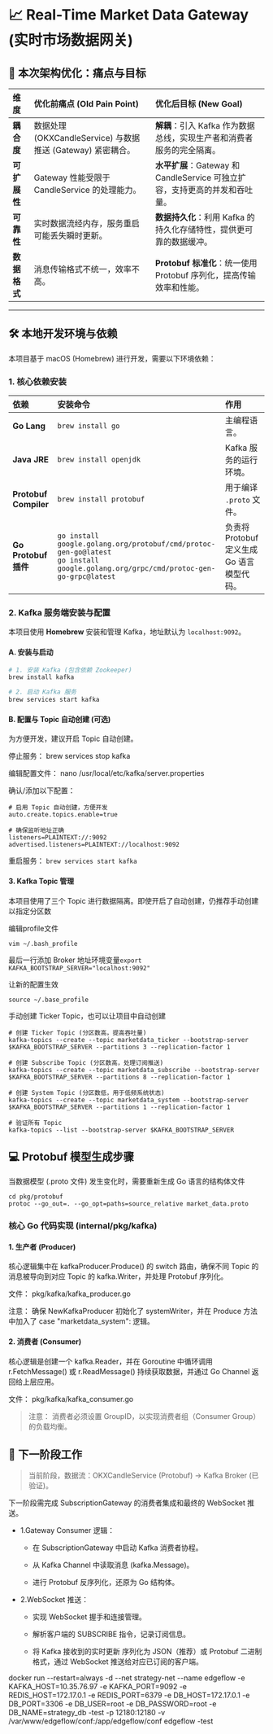 # 📈 Real-Time Market Data Gateway (实时市场数据网关)

## 🎯 本次架构优化：痛点与目标

| 维度 | 优化前痛点 (Old Pain Point) | 优化后目标 (New Goal) |
| :--- | :--- | :--- |
| **耦合度** | 数据处理 (OKXCandleService) 与数据推送 (Gateway) 紧密耦合。 | **解耦**：引入 Kafka 作为数据总线，实现生产者和消费者服务的完全隔离。 |
| **可扩展性**| Gateway 性能受限于 CandleService 的处理能力。| **水平扩展**：Gateway 和 CandleService 可独立扩容，支持更高的并发和吞吐量。 |
| **可靠性** | 实时数据流经内存，服务重启可能丢失瞬时更新。 | **数据持久化**：利用 Kafka 的持久化存储特性，提供更可靠的数据缓冲。 |
| **数据格式**| 消息传输格式不统一，效率不高。| **Protobuf 标准化**：统一使用 Protobuf 序列化，提高传输效率和性能。 |

---

## 🛠 本地开发环境与依赖

本项目基于 macOS (Homebrew) 进行开发，需要以下环境依赖：

### 1. 核心依赖安装

| 依赖 | 安装命令 | 作用 |
| :--- | :--- | :--- |
| **Go Lang** | `brew install go` | 主编程语言。 |
| **Java JRE** | `brew install openjdk` | Kafka 服务的运行环境。 |
| **Protobuf Compiler** | `brew install protobuf` | 用于编译 `.proto` 文件。 |
| **Go Protobuf 插件**| `go install google.golang.org/protobuf/cmd/protoc-gen-go@latest` <br> `go install google.golang.org/grpc/cmd/protoc-gen-go-grpc@latest` | 负责将 Protobuf 定义生成 Go 语言模型代码。 |

### 2. Kafka 服务端安装与配置

本项目使用 **Homebrew** 安装和管理 Kafka，地址默认为 `localhost:9092`。

#### A. 安装与启动

```bash
# 1. 安装 Kafka (包含依赖 Zookeeper)
brew install kafka

# 2. 启动 Kafka 服务
brew services start kafka
```

#### B. 配置与 Topic 自动创建 (可选)

为方便开发，建议开启 Topic 自动创建。

停止服务： brew services stop kafka

编辑配置文件： nano /usr/local/etc/kafka/server.properties

确认/添加以下配置：
```shell
# 启用 Topic 自动创建，方便开发
auto.create.topics.enable=true 

# 确保监听地址正确
listeners=PLAINTEXT://:9092
advertised.listeners=PLAINTEXT://localhost:9092
```

重启服务： `brew services start kafka`

#### 3. Kafka Topic 管理
本项目使用了三个 Topic 进行数据隔离。即使开启了自动创建，仍推荐手动创建以指定分区数

编辑profile文件
```shell
vim ~/.bash_profile
```
最后一行添加 Broker 地址环境变量`export KAFKA_BOOTSTRAP_SERVER="localhost:9092"`

让新的配置生效
```shell
source ~/.base_profile
```

手动创建 Ticker Topic，也可以让项目中自动创建
```shell
# 创建 Ticker Topic (分区数高，提高吞吐量)
kafka-topics --create --topic marketdata_ticker --bootstrap-server $KAFKA_BOOTSTRAP_SERVER --partitions 3 --replication-factor 1

# 创建 Subscribe Topic (分区数高，处理订阅推送)
kafka-topics --create --topic marketdata_subscribe --bootstrap-server $KAFKA_BOOTSTRAP_SERVER --partitions 8 --replication-factor 1

# 创建 System Topic (分区数低，用于低频系统状态)
kafka-topics --create --topic marketdata_system --bootstrap-server $KAFKA_BOOTSTRAP_SERVER --partitions 1 --replication-factor 1

# 验证所有 Topic
kafka-topics --list --bootstrap-server $KAFKA_BOOTSTRAP_SERVER
```

## 💻 Protobuf 模型生成步骤
当数据模型 (.proto 文件) 发生变化时，需要重新生成 Go 语言的结构体文件
```shell
cd pkg/protobuf
protoc --go_out=. --go_opt=paths=source_relative market_data.proto
```

### 核心 Go 代码实现 (internal/pkg/kafka)
#### 1. 生产者 (Producer)

核心逻辑集中在 kafkaProducer.Produce() 的 switch 路由，确保不同 Topic 的消息被导向到对应 Topic 的 kafka.Writer，并处理 Protobuf 序列化。

文件： pkg/kafka/kafka_producer.go

注意： 确保 NewKafkaProducer 初始化了 systemWriter，并在 Produce 方法中加入了 case "marketdata_system": 逻辑。

#### 2. 消费者 (Consumer)

核心逻辑是创建一个 kafka.Reader，并在 Goroutine 中循环调用 r.FetchMessage() 或 r.ReadMessage() 持续获取数据，并通过 Go Channel 返回给上层应用。

文件： pkg/kafka/kafka_consumer.go

> 注意： 消费者必须设置 GroupID，以实现消费者组（Consumer Group）的负载均衡。

## 🎯 下一阶段工作
> 当前阶段，数据流：OKXCandleService (Protobuf) → Kafka Broker (已验证)。

下一阶段需完成 SubscriptionGateway 的消费者集成和最终的 WebSocket 推送。

- 1.Gateway Consumer 逻辑：

  * 在 SubscriptionGateway 中启动 Kafka 消费者协程。

  * 从 Kafka Channel 中读取消息 (kafka.Message)。

  * 进行 Protobuf 反序列化，还原为 Go 结构体。

- 2.WebSocket 推送：

  * 实现 WebSocket 握手和连接管理。

  * 解析客户端的 SUBSCRIBE 指令，记录订阅信息。

  * 将 Kafka 接收到的实时更新 序列化为 JSON（推荐）或 Protobuf 二进制格式，通过 WebSocket 推送给对应已订阅的客户端。

docker run --restart=always -d --net strategy-net --name edgeflow -e KAFKA_HOST=10.35.76.97 -e KAFKA_PORT=9092 -e REDIS_HOST=172.17.0.1 -e REDIS_PORT=6379 -e DB_HOST=172.17.0.1 -e DB_PORT=3306 -e DB_USER=root -e DB_PASSWORD=root -e DB_NAME=strategy_db -test -p 12180:12180 -v /var/www/edgeflow/conf:/app/edgeflow/conf  edgeflow -test